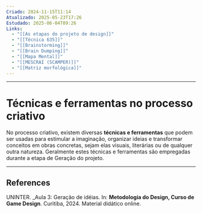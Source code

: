 ```yaml
---
Criado: 2024-11-15T11:14
Atualizado: 2025-05-23T17:26
Estudado: 2025-06-04T09:26
Links:
  - "[[As etapas do projeto de design]]"
  - "[[Técnica 635]]"
  - "[[Brainstorming]]"
  - "[[Brain Dumping]]"
  - "[[Mapa Mental]]"
  - "[[MESCRAI (SCAMPER)]]"
  - "[[Matriz morfológica]]"
---
```

---
# Técnicas e ferramentas no processo criativo

No processo criativo, existem diversas **técnicas e ferramentas** que podem ser usadas para estimular a imaginação, organizar ideias e transformar conceitos em obras concretas, sejam elas visuais, literárias ou de qualquer outra natureza. Geralmente estes técnicas e ferramentas são empregadas durante a etapa de Geração do projeto.


---
## References

UNINTER.  _Aula 3: Geração de idéias. In: **Metodologia do Design, Curso de Game Design**. Curitiba, 2024. Material didático online.